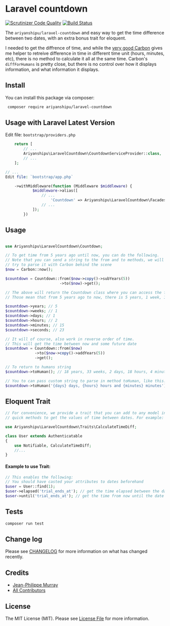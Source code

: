 # Laravel countdown

[![Scrutinizer Code Quality](https://scrutinizer-ci.com/g/ariyanshipu/laravel-countdown/badges/quality-score.png?b=master)](https://scrutinizer-ci.com/g/ariyanshipu/laravel-countdown/?branch=master)
[![Build Status](https://scrutinizer-ci.com/g/ariyanshipu/laravel-countdown/badges/build.png?b=master)](https://scrutinizer-ci.com/g/ariyanshipu/laravel-countdown/build-status/master)

The `ariyanshipu/laravel-countdown` and easy way to get the time difference between two dates, with an extra bonus trait for eloquent.

I needed to get the diffrence of time, and while the [very good Carbon](https://github.com/briannesbitt/carbon) gives me helper to retreive difference in time in different time unit (hours, minutes, etc), there is no method to calculate it all at the same time. Carbon's `diffForHumans` is pretty close, but there is no control over how it displays information, and what information it displays.

## Install

You can install this package via composer:

```bash
 composer require ariyanshipu/laravel-countdown
```

## Usage with Laravel Latest Version


Edit file: `bootstrap/providers.php`

```php
    return [
        // ...
        Ariyanshipu\LaravelCountdown\CountdownServiceProvider::class,
        // ...
    ];


```
```php
// ...
Edit file: `bootstrap/app.php`

    ->withMiddleware(function (Middleware $middleware) {
            $middleware->alias([
                // ...
                    'Countdown' => Ariyanshipu\LaravelCountdown\Facades\CountdownFacade::class,
                // ...
            ]);
        })

```

## Usage

```php

use Ariyanshipu\LaravelCountdown\Countdown;

// To get time from 5 years ago until now, you can do the following.
// Note that you can send a string to the from and to methods, we will
// try to parse it with Carbon behind the scene
$now = Carbon::now();

$countdown = Countdown::from($now->copy()->subYears(5))
                        ->to($now)->get();

// The above will return the Countdown class where you can access the following values.
// Those mean that from 5 years ago to now, there is 5 years, 1 week, 1 day, 2 hours 15 minutes and 23 seconds

$countdown->years; // 5
$countdown->weeks; // 1
$countdown->days; // 1
$countdown->hours; // 2
$countdown->minutes; // 15
$countdown->seconds; // 23

// It will of course, also work in reverse order of time.
// This will get the time between now and some future date
$countdown = Countdown::from($now)
             ->to($now->copy()->addYears(5))
             ->get();

// To return to humans string
$countdown->toHuman(); // 18 years, 33 weeks, 2 days, 18 hours, 4 minutes and 35 seconds

// You to can pass custom string to parse in method toHuman, like this:
$countdown->toHuman('{days} days, {hours} hours and {minutes} minutes'); // 2 days, 18 hours, 4 minutes
```

## Eloquent Trait

```php
// For convenience, we provide a trait that you can add to any model in your Laravel app that provides
// quick methods to get the values of time between dates. For example:

use Ariyanshipu\LaravelCountdown\Traits\CalculateTimeDiff;

class User extends Authenticatable
{
    use Notifiable, CalculateTimeDiff;
    //...
}
```

#### Example to use Trait:

```php
// This enables the following:
// You should have casted your attributes to dates beforehand
$user = User::find(1);
$user->elapsed('trial_ends_at'); // get the time elapsed between the date in attribute trial_ends_at to now
$user->until('trial_ends_at'); // get the time from now until the date in attribute trial_ends_at
```

## Tests

```bash
composer run test
```

## Change log

Please see [CHANGELOG](changelog.MD) for more information on what has changed recently.

## Credits

- [Jean-Philippe Murray](https://github.com/ariyanshiputech)
- [All Contributors](../../contributors)

## License

The MIT License (MIT). Please see [License File](LICENSE.md) for more information.
